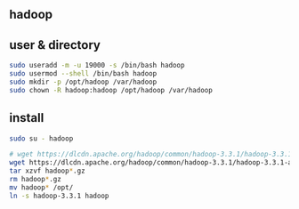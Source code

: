  hadoop
---------------

## user & directory
```sh
sudo useradd -m -u 19000 -s /bin/bash hadoop
sudo usermod --shell /bin/bash hadoop
sudo mkdir -p /opt/hadoop /var/hadoop
sudo chown -R hadoop:hadoop /opt/hadoop /var/hadoop
```

## install
```sh
sudo su - hadoop

# wget https://dlcdn.apache.org/hadoop/common/hadoop-3.3.1/hadoop-3.3.1.tar.gz
wget https://dlcdn.apache.org/hadoop/common/hadoop-3.3.1/hadoop-3.3.1-aarch64.tar.gz
tar xzvf hadoop*.gz
rm hadoop*.gz
mv hadoop* /opt/
ln -s hadoop-3.3.1 hadoop

```

